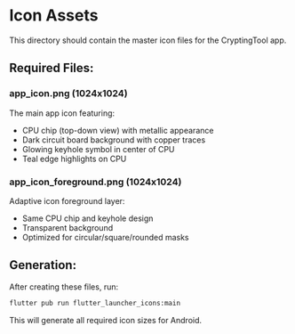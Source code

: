 # Icon Assets

This directory should contain the master icon files for the CryptingTool app.

## Required Files:

### app_icon.png (1024x1024)
The main app icon featuring:
- CPU chip (top-down view) with metallic appearance
- Dark circuit board background with copper traces  
- Glowing keyhole symbol in center of CPU
- Teal edge highlights on CPU

### app_icon_foreground.png (1024x1024)
Adaptive icon foreground layer:
- Same CPU chip and keyhole design
- Transparent background
- Optimized for circular/square/rounded masks

## Generation:
After creating these files, run:
```bash
flutter pub run flutter_launcher_icons:main
```

This will generate all required icon sizes for Android.
